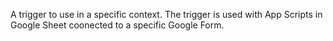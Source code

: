 A trigger to use in a specific context. The trigger is used with App Scripts in Google Sheet coonected to a specific Google Form. 
